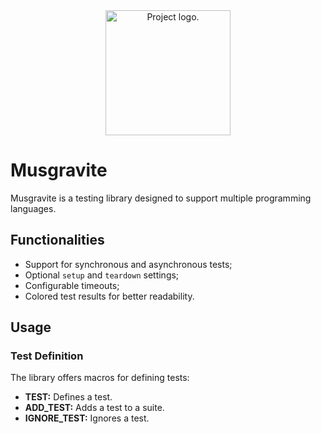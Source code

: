 <div align="center">
    <img src="./assets/images/" alt="Project logo." width=200>
</div>



# Musgravite
Musgravite is a testing library designed to support multiple programming languages.



## Functionalities
- Support for synchronous and asynchronous tests;
- Optional `setup` and `teardown` settings;
- Configurable timeouts;
- Colored test results for better readability.



## Usage
### Test Definition
The library offers macros for defining tests:

- **TEST:** Defines a test.
- **ADD_TEST:** Adds a test to a suite.
- **IGNORE_TEST:** Ignores a test.